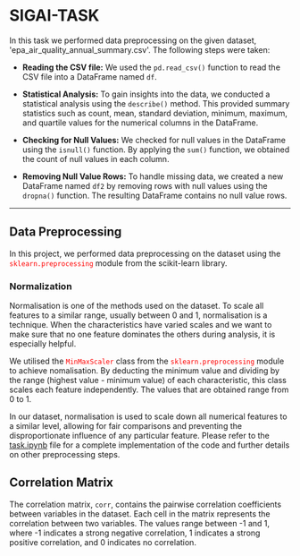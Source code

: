 # SIGAI-TASK
In this task we performed data preprocessing on the given dataset, 'epa_air_quality_annual_summary.csv'. The following steps were taken:

- **Reading the CSV file:** We used the `pd.read_csv()` function to read the CSV file into a DataFrame named `df`.

- **Statistical Analysis:** To gain insights into the data, we conducted a statistical analysis using the `describe()` method. This provided summary statistics such as count, mean, standard deviation, minimum, maximum, and quartile values for the numerical columns in the DataFrame.

- **Checking for Null Values:** We checked for null values in the DataFrame using the `isnull()` function. By applying the `sum()` function, we obtained the count of null values in each column.

- **Removing Null Value Rows:** To handle missing data, we created a new DataFrame named `df2` by removing rows with null values using the `dropna()` function. The resulting DataFrame contains no null value rows.

<hr>

## Data Preprocessing

In this project, we performed data preprocessing on the dataset using the <span style="color:red;">`sklearn.preprocessing`</span> module from the scikit-learn library.

### Normalization

Normalisation is one of the methods used on the dataset. To scale all features to a similar range, usually between 0 and 1, normalisation is a technique. When the characteristics have varied scales and we want to make sure that no one feature dominates the others during analysis, it is especially helpful.

We utilised the <span style="color:red;">`MinMaxScaler`</span> class from the  <span style="color:red;">`sklearn.preprocessing`</span> module to achieve nomalisation. By deducting the minimum value and dividing by the range (highest value - minimum value) of each characteristic, this class scales each feature independently. The values that are obtained range from 0 to 1.


In our dataset, normalisation is used to scale down all numerical features to a similar level, allowing for fair comparisons and preventing the disproportionate influence of any particular feature.
Please refer to the [task.ipynb](https://github.com/ajan421/Ajan_S2/blob/main/task.ipynb) file for a complete implementation of the code and further details on other preprocessing steps.
 
## Correlation Matrix
The correlation matrix, `corr`, contains the pairwise correlation coefficients between variables in the dataset. Each cell in the matrix represents the correlation between two variables. The values range between -1 and 1, where -1 indicates a strong negative correlation, 1 indicates a strong positive correlation, and 0 indicates no correlation.

